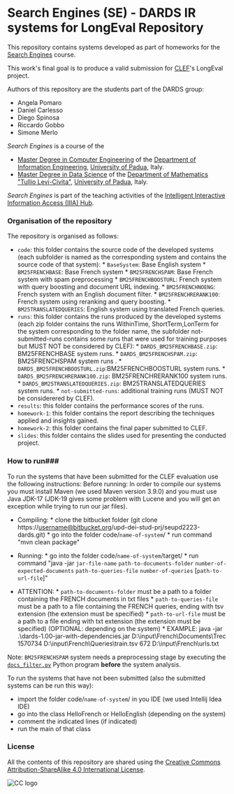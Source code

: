 # Search Engines (SE) - DARDS IR systems for LongEval Repository

This repository contains systems developed as part of homeworks for the [Search Engines](https://iiia.dei.unipd.it/education/search-engines/) course.

This work's final goal is to produce a valid submission for [CLEF](https://www.clef-initiative.eu/)'s LongEval project.

Authors of this repository are the students part of the DARDS group:

*	Angela Pomaro
*	Daniel Carlesso
*   Diego Spinosa
*	Riccardo Gobbo
*	Simone Merlo

*Search Engines* is a course of the

* [Master Degree in Computer Engineering](https://degrees.dei.unipd.it/master-degrees/computer-engineering/) of the  [Department of Information Engineering](https://www.dei.unipd.it/en/), [University of Padua](https://www.unipd.it/en/), Italy.
* [Master Degree in Data Science](https://datascience.math.unipd.it/) of the  [Department of Mathematics "Tullio Levi-Civita"](https://www.math.unipd.it/en/), [University of Padua](https://www.unipd.it/en/), Italy.

*Search Engines* is part of the teaching activities of the [Intelligent Interactive Information Access (IIIA) Hub](http://iiia.dei.unipd.it/).

### Organisation of the repository ###

The repository is organised as follows:

* `code`: this folder contains the source code of the developed systems (each subfolder is named as the corresponding system and contains the source code of that system):
      * `BaseSystem`: Base English system
      * `BM25FRENCHBASE`: Base French system
      * `BM25FRENCHSPAM`: Base French system with spam preprocessing
      * `BM25FRENCHBOOSTURL`: French system with query boosting and document URL indexing.
      * `BM25FRENCHNOENG`: French system with an English document filter.
      * `BM25FRENCHRERANK100`: French system using reranking and query boosting.
      * `BM25TRANSLATEDQUERIES`: English system using translated French queries.
* `runs`: this folder contains the runs produced by the developed systems (each zip folder contains the runs WithinTime, ShortTerm,LonTerm for the system corresponding to the folder name, the subfolder not-submitted-runs contains some runs that were used for training purposes but MUST NOT be considered by CLEF):
      * `DARDS_BM25FRENCHBASE.zip`: BM25FRENCHBASE system runs.
      * `DARDS_BM25FRENCHSPAM.zip`: BM25FRENCHSPAM system runs .
      * `DARDS_BM25FRENCHBOOSTURL.zip`:BM25FRENCHBOOSTURL system runs.
      * `DARDS_BM25FRENCHRERANK100.zip`: BM25FRENCHRERANK100 system runs.
      * `DARDS_BM25TRANSLATEDQUERIES.zip`: BM25TRANSLATEDQUERIES system runs.
      * `not-submitted-runs`: additional training runs (MUST NOT be considerered by CLEF).
* `results`: this folder contains the performance scores of the runs.
* `homework-1`: this folder contains the report describing the techniques applied and insights gained.
* `homework-2`: this folder contains the final paper submitted to CLEF.
* `slides`: this folder contains the slides used for presenting the conducted project.

### How to run###
To run the systems that have been submitted for the CLEF evaluation use the following instructions:
Before running:
In order to compile our systems you must install Maven (we used Maven version 3.9.0) and you must use Java JDK-17 (JDK-19 gives some problem with Lucene and you will get an exception while trying to run our jar files).
* Compiling:
      * clone the bitbucket folder (git clone https://username@bitbucket.org/upd-dei-stud-prj/seupd2223-dards.git)
      * go into the folder code/`name-of-system`/ 
      * run command "mvn clean package"

* Running:
      * go into the folder code/`name-of-system`/target/
      * run command "java -jar `jar-file-name` `path-to-documents-folder` `number-of-expected-documents` `path-to-queries-file` `number-of-queries` \[`path-to-url-file`\]"

* ATTENTION:
      * `path-to-documents-folder` must be a path to a folder containing the FRENCH documents in txt files
      * `path-to-queries-file` must be a path to a file containing the FRENCH queries, ending with tsv extension (the extension must be specified)
      * `path-to-url-file` must be a path to a file ending with txt extension (the extension must be specified) (OPTIONAL: depending on the system)
      * EXAMPLE: java -jar .\dards-1.00-jar-with-dependencies.jar D:\input\French\Documents\Trec 1570734 D:\input\French\Queries\train.tsv 672 D:\input\French\urls.txt

Note: `BM25FRENCHSPAM` system needs a preprocessing stage by executing the [`docs_filter.py`](code/BM25FRENCHSPAM/docs_filter.py) Python program <b>before</b> the system analysis.

To run the systems that have not been submitted (also the submitted systems can be run this way):

* import the folder code/`name-of-system`/ in you IDE (we used Intellij Idea IDE)
* go into the class HelloFrench or HelloEnglish (depending on the system)
* comment the indicated lines (if indicated)
* run the main of that class


### License ###

All the contents of this repository are shared using the [Creative Commons Attribution-ShareAlike 4.0 International License](http://creativecommons.org/licenses/by-sa/4.0/).

![CC logo](https://i.creativecommons.org/l/by-sa/4.0/88x31.png)

